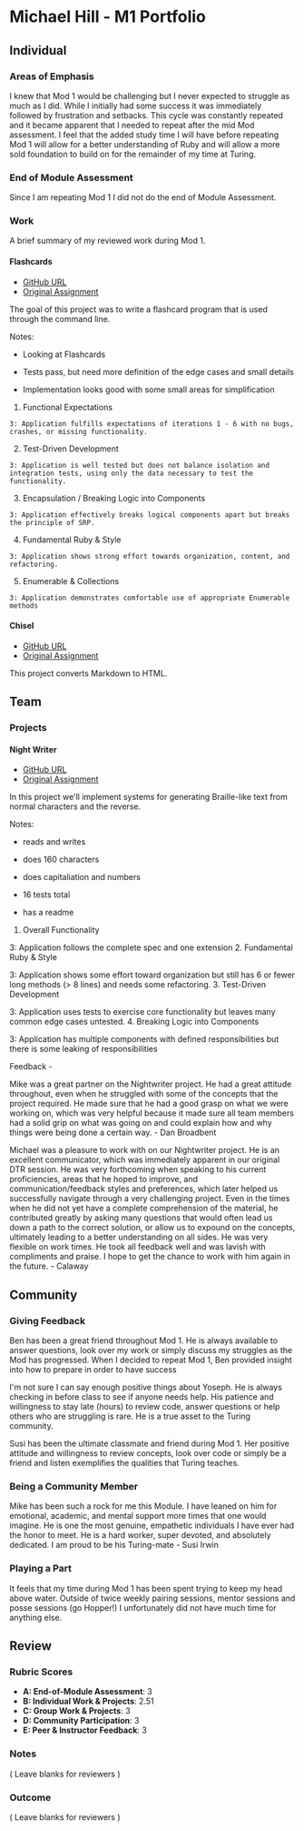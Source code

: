 # Michael Hill - M1 Portfolio
## Individual

### Areas of Emphasis

I knew that Mod 1 would be challenging but I never expected to struggle as much as I did.  While I initially had some success it was immediately followed by frustration and setbacks.  This cycle was constantly repeated and it became apparent that I needed to repeat after the mid Mod assessment. I feel that the added study time I will have before repeating Mod 1 will allow for a better understanding of Ruby and will allow a more sold foundation to build on for the remainder of my time at Turing.

### End of Module Assessment

Since I am repeating Mod 1 I did not do the end of Module Assessment.

### Work

A brief summary of my reviewed work during Mod 1.

#### Flashcards

* [GitHub URL](https://github.com/michael-hill/flashcards)
* [Original Assignment](https://github.com/turingschool/curriculum/blob/master/source/projects/flashcards.markdown)

The goal of this project was to write a flashcard program that is used through the command line.

Notes:

*  Looking at Flashcards

*  Tests pass, but need more definition of the edge cases and small details

*  Implementation looks good with some small areas for simplification

  1. Functional Expectations

    3: Application fulfills expectations of iterations 1 - 6 with no bugs, crashes, or missing functionality.

  2. Test-Driven Development

    3: Application is well tested but does not balance isolation and integration tests, using only the data necessary to test the functionality.

  3. Encapsulation / Breaking Logic into Components

    3: Application effectively breaks logical components apart but breaks the principle of SRP.

  4. Fundamental Ruby & Style

    3: Application shows strong effort towards organization, content, and refactoring.

  5. Enumerable & Collections

    3: Application demonstrates comfortable use of appropriate Enumerable methods

#### Chisel

* [GitHub URL](https://github.com/michael-hill/chisel)
* [Original Assignment](https://github.com/turingschool/curriculum/blob/master/source/projects/chisel.markdown)

This project converts Markdown to HTML.



## Team

### Projects

#### Night Writer

* [GitHub URL](https://github.com/calaway/night_writer)
* [Original Assignment](https://github.com/turingschool/curriculum/blob/master/source/projects/night_writer.markdown)


In this project we'll implement systems for generating Braille-like text from normal characters and the reverse.

Notes:

*  reads and writes

*  does 160 characters

*  does capitaliation and numbers

*  16 tests total

*  has a readme


1. Overall Functionality

  3: Application follows the complete spec and one extension
2. Fundamental Ruby & Style

  3: Application shows some effort toward organization but still has 6 or fewer long methods (> 8 lines) and needs some refactoring.
3. Test-Driven Development

  3: Application uses tests to exercise core functionality but leaves many common edge cases untested.
4. Breaking Logic into Components

  3: Application has multiple components with defined responsibilities but there is some leaking of responsibilities

Feedback -

Mike was a great partner on the Nightwriter project.  He had a great attitude throughout, even when he struggled with some of the concepts that the project required.  He made sure that he had a good grasp on what we were working on, which was very helpful because it made sure all team members had a solid grip on what was going on and could explain how and why things were being done a certain way. - Dan Broadbent

Michael was a pleasure to work with on our Nightwriter project. He is an excellent communicator, which was immediately apparent in our original DTR session. He was very forthcoming when speaking to his current proficiencies, areas that he hoped to improve, and communication/feedback styles and preferences, which later helped us successfully navigate through a very challenging project. Even in the times when he did not yet have a complete comprehension of the material, he contributed greatly by asking many questions that would often lead us down a path to the correct solution, or allow us to expound on the concepts, ultimately leading to a better understanding on all sides. He was very flexible on work times. He took all feedback well and was lavish with compliments and praise. I hope to get the chance to work with him again in the future. - Calaway



## Community

### Giving Feedback

Ben has been a great friend throughout Mod 1.  He is always available to answer questions, look over my work or simply discuss my struggles as the Mod has progressed.  When I decided to repeat Mod 1, Ben provided insight into how to prepare in order to have success

I'm not sure I can say enough positive things about Yoseph.  He is always checking in before class to see if anyone needs help.  His patience and willingness to stay late (hours) to review code, answer questions or help others who are struggling is rare.  He is a true asset to the Turing community.

Susi has been the ultimate classmate and friend during Mod 1.  Her positive attitude and willingness to review concepts, look over code or simply be a friend and listen exemplifies the qualities that Turing teaches.

### Being a Community Member

Mike has been such a rock for me this Module. I have leaned on him for emotional, academic, and mental support more times that one would imagine. He is one the most genuine, empathetic individuals I have ever had the honor to meet. He is a hard worker, super devoted, and absolutely dedicated. I am proud to be his Turing-mate - Susi Irwin

### Playing a Part

It feels that my time during Mod 1 has been spent trying to keep my head above water. Outside of twice weekly pairing sessions, mentor sessions and posse sessions (go Hopper!) I unfortunately did not have much time for anything else.

## Review

### Rubric Scores

* **A: End-of-Module Assessment**: 3
* **B: Individual Work & Projects**: 2.51
* **C: Group Work & Projects**: 3
* **D: Community Participation**: 3
* **E: Peer & Instructor Feedback**: 3

### Notes

( Leave blanks for reviewers )

### Outcome

( Leave blanks for reviewers )
